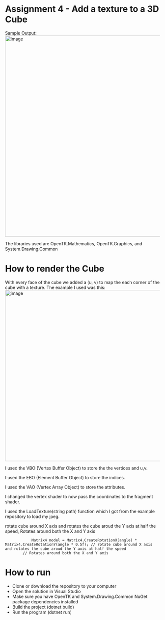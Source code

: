 # Assignment 4 - Add a texture to a 3D Cube

Sample Output:
<img width="935" height="656" alt="image" src="https://github.com/user-attachments/assets/697162f7-75bf-41b8-a37b-a4696674d917" />

The libraries used are OpenTK.Mathematics, OpenTK.Graphics, and System.Drawing.Common

# How to render the Cube
With every face of the cube we added a (u, v) to map the each corner of the cube with a texture.
The example I used was this:
<img width="1103" height="558" alt="image" src="https://github.com/user-attachments/assets/9fa3ae87-cb8f-4de2-b033-0a58a40302e0" />

I used the VBO (Vertex Buffer Object) to store the the vertices and u,v.

I used the EBO (Element Buffer Object) to store the indices.

I used the VAO (Vertex Array Object) to store the attributes.

I changed the vertex shader to now pass the coordinates to the fragment shader.

I used the LoadTexture(string path) function which I got from the example repository to load my jpeg.

rotate cube around X axis and rotates the cube aroud the Y axis at half the speed, Rotates around both the X and Y axis

                Matrix4 model = Matrix4.CreateRotationX(angle) * Matrix4.CreateRotationY(angle * 0.5f); // rotate cube around X axis and rotates the cube aroud the Y axis at half the speed
            // Rotates around both the X and Y axis

# How to run
- Clone or download the repository to your computer
- Open the solution in Visual Studio
- Make sure you have OpenTK and System.Drawing.Common NuGet package dependencies installed
- Build the project (dotnet build)
- Run the program (dotnet run)
